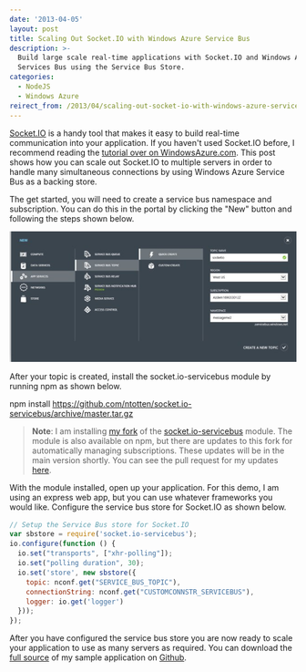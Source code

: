 ```yaml
---
date: '2013-04-05'
layout: post
title: Scaling Out Socket.IO with Windows Azure Service Bus
description: >-
  Build large scale real-time applications with Socket.IO and Windows Azure
  Services Bus using the Service Bus Store.
categories:
  - NodeJS
  - Windows Azure
reirect_from: /2013/04/scaling-out-socket-io-with-windows-azure-service-bus/
---
```


[Socket.IO](http://socket.io) is a handy tool that makes it easy to build real-time communication into your application. If you haven't used Socket.IO before, I recommend reading the [tutorial over on WindowsAzure.com](http://www.windowsazure.com/en-us/develop/nodejs/tutorials/app-using-socketio/). This post shows how you can scale out Socket.IO to multiple servers in order to handle many simultaneous connections by using Windows Azure Service Bus as a backing store.

The get started, you will need to create a service bus namespace and subscription. You can do this in the portal by clicking the "New" button and following the steps shown below.

[![createtopic](/images/2013/04/createtopic.jpg)](/images/2013/04/createtopic.jpg)

After your topic is created, install the socket.io-servicebus module by running npm as shown below.

  npm install https://github.com/ntotten/socket.io-servicebus/archive/master.tar.gz

> **Note**: I am installing [my fork](https://github.com/ntotten/socket.io-servicebus) of the [socket.io-servicebus](https://github.com/WindowsAzure/socket.io-servicebus) module. The module is also available on npm, but there are updates to this fork for automatically managing subscriptions. These updates will be in the main version shortly. You can see the pull request for my updates [here](https://github.com/WindowsAzure/socket.io-servicebus/pull/47).

With the module installed, open up your application. For this demo, I am using an express web app, but you can use whatever frameworks you would like. Configure the service bus store for Socket.IO as shown below.

```js
// Setup the Service Bus store for Socket.IO
var sbstore = require('socket.io-servicebus');
io.configure(function () {
  io.set("transports", ["xhr-polling"]);
  io.set("polling duration", 30);
  io.set('store', new sbstore({
    topic: nconf.get("SERVICE_BUS_TOPIC"),
    connectionString: nconf.get("CUSTOMCONNSTR_SERVICEBUS"),
    logger: io.get('logger')
  }));
});
```

After you have configured the service bus store you are now ready to scale your application to use as many servers as required. You can download the [full source](https://github.com/WindowsAzure-Samples/node-messageme-servicebus) of my sample application on [Github](https://github.com/WindowsAzure-Samples/node-messageme-servicebus).

